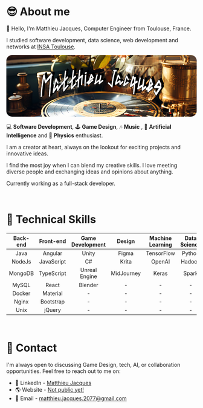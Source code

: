 

<h1> 😎 About me </h1>

👋 Hello, I'm Matthieu Jacques, Computer Engineer from Toulouse, France.

I studied software development, data science, web development and networks at [INSA Toulouse](https://www.insa-toulouse.fr/fr/index.html).

<div>
  <p align="center">
    <img src="./img/Banner_long.png" style="border-radius: 15px;" width="600" title="banner">
  </p>
</div>


💻 **Software Development**, 🕹️ **Game Design**, 🎶 **Music** , 🤖 **Artificial Intelligence** and 🧪 **Physics**  enthusiast.

I am a creator at heart, always on the lookout for exciting projects and innovative ideas.
 
I find the most joy when I can blend my creative skills. I love meeting diverse people and exchanging ideas and opinions about anything. 


Currently working as a full-stack developer.

<br>
<h1> 💼 Technical Skills </h1>

| Back-end  | Front-end  | Game Development | Design     | Machine Learning | Data Science | Project Management |
|:---------:|:----------:|:----------------:|:----------:|:----------------:|:------------:|:------------------:|
| Java      | Angular    | Unity            | Figma      | TensorFlow       | Python       | Jira               |
| NodeJs    | JavaScript | C#               | Krita      | OpenAI           | Hadoop       | Scrum              |
| MongoDB   | TypeScript | Unreal Engine    | MidJourney | Keras            | Spark        | Trello             |
| MySQL     | React      | Blender          | -          | -                | -            | -                  |
| Docker    | Material   | -                | -          | -                | -            | -                  | 
| Nginx     | Bootstrap  | -                | -          | -                | -            | -                  |
| Unix      | jQuery     | -                | -          | -                | -            | -                  |

<br>
<h1> 🤝 Contact </h1>

I'm always open to discussing Game Design, tech, AI, or collaboration opportunities. Feel free to reach out to me on:

- 💼 LinkedIn - [Matthieu Jacques](www.linkedin.com/in/matthieu-jck)
- 🌎 Website - [Not public yet!]()
- 📧 Email - matthieu.jacques.2077@gmail.com

